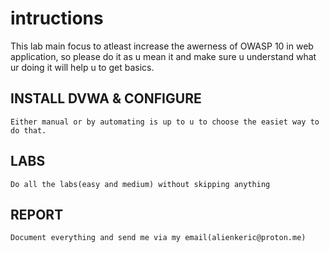 # intructions
This lab main focus to atleast increase the awerness of OWASP 10 in web application, so please do it as u mean it and make sure u understand what ur doing it will help u to get basics.

## INSTALL DVWA & CONFIGURE
```
Either manual or by automating is up to u to choose the easiet way to do that.
```

## LABS 
```
Do all the labs(easy and medium) without skipping anything
```

## REPORT
```
Document everything and send me via my email(alienkeric@proton.me)
```
